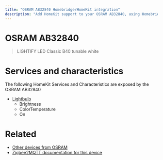 ```yaml
---
title: "OSRAM AB32840 Homebridge/HomeKit integration"
description: "Add HomeKit support to your OSRAM AB32840, using Homebridge, Zigbee2MQTT and homebridge-z2m."
---
```

<!---
This file has been GENERATED using src/docgen/docgen.ts
DO NOT EDIT THIS FILE MANUALLY!
-->
# OSRAM AB32840
> LIGHTIFY LED Classic B40 tunable white


# Services and characteristics
The following HomeKit Services and Characteristics are exposed by
the OSRAM AB32840

* [Lightbulb](../../light.md)
  * Brightness
  * ColorTemperature
  * On


# Related
* [Other devices from OSRAM](../index.md#osram)
* [Zigbee2MQTT documentation for this device](https://www.zigbee2mqtt.io/devices/AB32840.html)